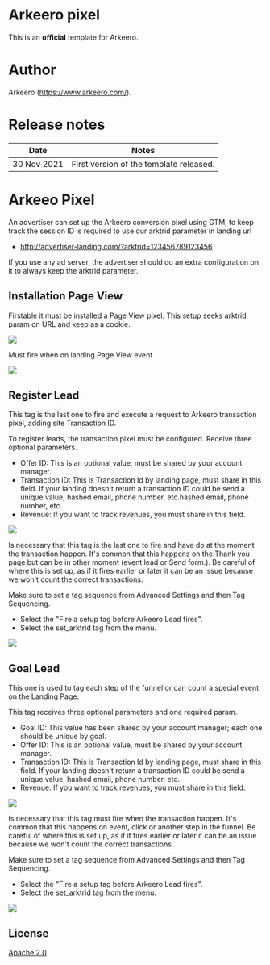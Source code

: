 # Arkeero pixel
This is an **official** template for Arkeero.

# Author
Arkeero (https://www.arkeero.com/).

# Release notes
| Date | Notes |
|------|-------|
| 30 Nov 2021 | First version of the template released. |



# Arkeeo Pixel

An advertiser can set up the Arkeero conversion pixel using GTM, to keep track the session ID is required to use our arktrid parameter in landing url

- http://advertiser-landing.com/?arktrid=123456789123456

If you use any ad server, the advertiser should do an extra configuration on it to always keep the arktrid parameter.


## Installation Page View

Firstable it must be installed a Page View pixel. This setup seeks arktrid param on URL and keep as a cookie.

![](https://drive.google.com/file/d/19q4UntSMMLYYdusBcxqpNL723K-3gAPj/view?export=view)

Must fire when on landing Page View event

![](https://drive.google.com/file/d/1QeID6VFPmZ0b2-aNvbRGkgXWnvmEz787/view?usp=sharing)


## Register Lead

This tag is the last one to fire and execute a request to Arkeero transaction pixel, adding site Transaction ID.

To register leads, the transaction pixel must be configured. Receive three optional parameters.

- Offer ID: This is an optional value, must be shared by your account manager.
- Transaction ID: This is Transaction Id by landing page, must share in this field. If your landing doesn't return a transaction ID could be send a unique value, hashed email, phone number, etc.hashed email, phone number, etc.
- Revenue: If you want to track revenues, you must share in this field.

![](https://drive.google.com/file/d/1E81ARTYFp18dd4rhkxWvcEe-BP_nF7BX/view?usp=sharing)

Is necessary that this tag is the last one to fire and have do at the moment the transaction happen. It's common that this happens on the Thank you page but can be in other moment (event lead or Send form.). Be careful of where this is set up, as if it fires earlier or later it can be an issue because we won't count the correct transactions.

Make sure to set a tag sequence from Advanced Settings and then Tag Sequencing.
- Select the "Fire a setup tag before Arkeero Lead fires".
- Select the set_arktrid tag from the menu.

![](https://drive.google.com/file/d/1sI15NPEd1kemVF5TROXJSPH19sueW5-s/view?usp=sharing)

## Goal Lead
This one is used to tag each step of the funnel or can count a special event on the Landing Page.

This tag receives three optional parameters and one required param.

- Goal ID: This value has been shared by your account manager; each one should be unique by goal.
- Offer ID: This is an optional value, must be shared by your account manager.
- Transaction ID: This is Transaction Id by landing page, must share in this field. If your landing doesn't return a transaction ID could be send a unique value, hashed email, phone number, etc.
- Revenue: If you want to track revenues, you must share in this field.

![](https://drive.google.com/file/d/1hXy00W7f3jmLVsnNlb1woZJTh1vC5Cd-/view?usp=sharing)

Is necessary that this tag must fire when the transaction happen. It's common that this happens on event, click or another step in the funnel. Be careful of where this is set up, as if it fires earlier or later it can be an issue because we won't count the correct transactions.

Make sure to set a tag sequence from Advanced Settings and then Tag Sequencing.
- Select the "Fire a setup tag before Arkeero Lead fires".
- Select the set_arktrid tag from the menu.

![](https://drive.google.com/file/d/1sI15NPEd1kemVF5TROXJSPH19sueW5-s/view?usp=sharing)

## License
[Apache 2.0](http://www.apache.org/licenses/LICENSE-2.0)
